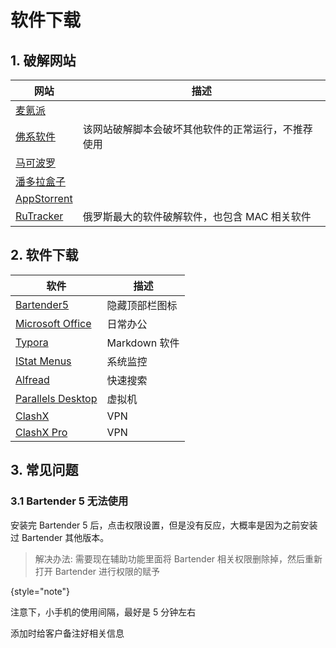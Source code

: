 # 软件下载

<show-structure depth="3"/>

## 1. 破解网站

| 网站                                    | 描述                        |
|---------------------------------------|---------------------------|
| [麦氪派](https://www.waitsun.com)        |                           |
| [佛系软件](https://foxirj.com)            | 该网站破解脚本会破坏其他软件的正常运行，不推荐使用 |
| [马可波罗](https://www.macbl.com)         |                           |
| [潘多拉盒子](https://www.inpandora.com)    |                           |
| [AppStorrent](https://appstorrent.ru) |                           |
| [RuTracker](https://rutracker.net)    | 俄罗斯最大的软件破解软件，也包含 MAC 相关软件 |


## 2. 软件下载

| 软件                                                                                     | 描述          |
|----------------------------------------------------------------------------------------|-------------|
| [Bartender5](https://www.macbl.com/app/system/bartender)                               | 隐藏顶部栏图标     |
| [Microsoft Office](https://www.macbl.com/app/business/microsoft-office-for-mac)        | 日常办公        |
| [Typora](https://static.macbl.com/app/utilities/typora)                                | Markdown 软件 |
| [IStat Menus](https://www.macbl.com/app/system/istat-menus)                            | 系统监控        |
| [Alfread](https://www.macbl.com/app/system/alfred)                                     | 快速搜索        | 
| [Parallels Desktop](https://rutracker.net/forum/viewtopic.php?t=6433734)               | 虚拟机         | 
| [ClashX](https://github.com/clashdownload/ClashX/releases/download/1.118.0/ClashX.dmg) | VPN         | 
| [ClashX Pro](https://dl.clashxpro.org/releases/latest/ClashXPro.dmg)                   | VPN         | 


## 3. 常见问题

### 3.1 Bartender 5 无法使用

安装完 Bartender 5 后，点击权限设置，但是没有反应，大概率是因为之前安装过 Bartender 其他版本。

> 解决办法: 需要现在辅助功能里面将 Bartender 相关权限删除掉，然后重新打开 Bartender 进行权限的赋予
> 
{style="note"}


注意下，小手机的使用间隔，最好是 5 分钟左右

添加时给客户备注好相关信息





